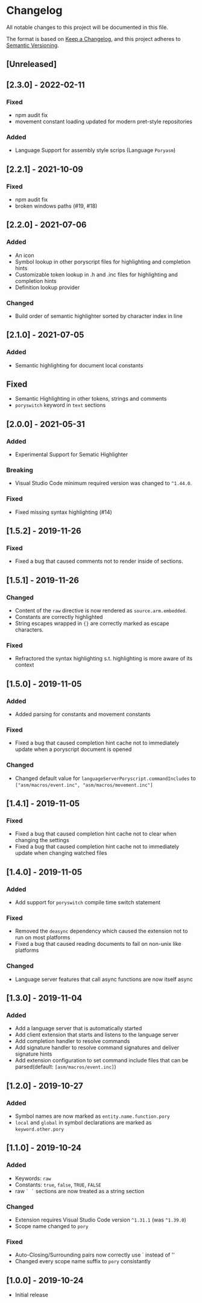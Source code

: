 # Changelog

All notable changes to this project will be documented in this file.

The format is based on [Keep a Changelog](https://keepachangelog.com/en/1.0.0/),
and this project adheres to [Semantic Versioning](https://semver.org/spec/v2.0.0.html).

## [Unreleased]

## [2.3.0] - 2022-02-11

### Fixed

 * npm audit fix
 * movement constant loading updated for modern pret-style repositories

### Added

 * Language Support for assembly style scrips (Language `Poryasm`)

## [2.2.1] - 2021-10-09

### Fixed

* npm audit fix
* broken windows paths (#19, #18)

## [2.2.0] - 2021-07-06

### Added

* An icon
* Symbol lookup in other poryscript files for highlighting and completion hints
* Customizable token lookup in .h and .inc files for highlighting and completion hints
* Definition lookup provider

### Changed

* Build order of semantic highlighter sorted by character index in line

## [2.1.0] - 2021-07-05

### Added

* Semantic highlighting for document local constants

## Fixed

* Semantic Highlighting in other tokens, strings and comments
* `poryswitch` keyword in `text` sections

## [2.0.0] - 2021-05-31

### Added

* Experimental Support for Sematic Highlighter

### Breaking

* Visual Studio Code minimum required version was changed to `^1.44.0`.

### Fixed

* Fixed missing syntax highlighting (#14)

## [1.5.2] - 2019-11-26

### Fixed

* Fixed a bug that caused comments not to render inside of sections.

## [1.5.1] - 2019-11-26

### Changed

* Content of the `raw` directive is now rendered as `source.arm.embedded`.
* Constants are correctly highlighted
* String escapes wrapped in `{}` are correctly marked as escape characters.

### Fixed

* Refractored the syntax highlighting s.t. highlighting is more aware of its context

## [1.5.0] - 2019-11-05

### Added

* Added parsing for constants and movement constants

### Fixed

* Fixed a bug that caused completion hint cache not to immediately update when a poryscript document is opened

### Changed

* Changed default value for `languageServerPoryscript.commandIncludes` to `["asm/macros/event.inc", "asm/macros/movement.inc"]`

## [1.4.1] - 2019-11-05

### Fixed

* Fixed a bug that caused completion hint cache not to clear when changing the settings
* Fixed a bug that caused completion hint cache not to immediately update when changing watched files

## [1.4.0] - 2019-11-05

### Added

* Add support for `poryswitch` compile time switch statement

### Fixed

* Removed the `deasync` dependency which caused the extension not to run on most platforms
* Fixed a bug that caused reading documents to fail on non-unix like platforms
 
### Changed

* Language server features that call async functions are now itself async

## [1.3.0] - 2019-11-04

### Added

* Add a language server that is automatically started
* Add client extension that starts and listens to the language server
* Add completion handler to resolve commands
* Add signature handler to resolve command signatures and deliver signature hints
* Add extension configuration to set command include files that can be parsed(default: `[asm/macros/event.inc]`)

## [1.2.0] - 2019-10-27

### Added

* Symbol names are now marked as `entity.name.function.pory`
* `local` and `global` in symbol declarations are marked as `keyword.other.pory`

## [1.1.0] - 2019-10-24

### Added

* Keywords: `raw`
* Constants: `true`, `false`, `TRUE`, `FALSE`
* raw `` ` ` `` sections are now treated as a string section

### Changed

* Extension requires Visual Studio Code version `^1.31.1` (was `^1.39.0`)
* Scope name changed to `pory`

### Fixed

* Auto-Closing/Surrounding pairs now correctly use \` instead of ''
* Changed every scope name suffix to `pory` consistantly

## [1.0.0] - 2019-10-24

* Initial release
